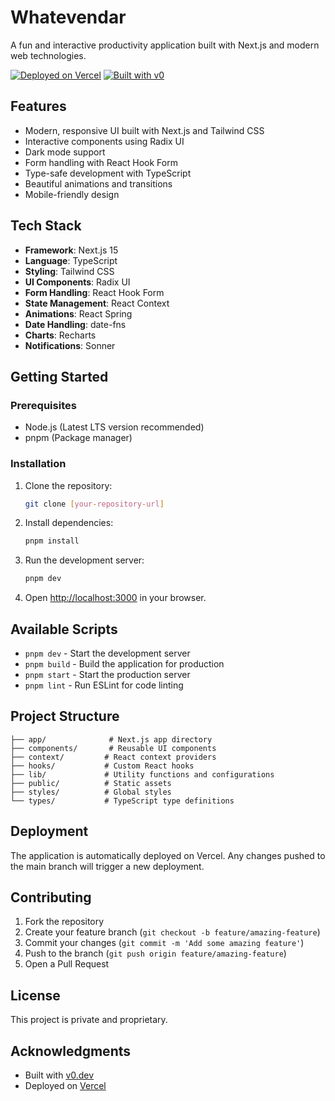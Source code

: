 # Whatevendar

A fun and interactive productivity application built with Next.js and modern web technologies.

[![Deployed on Vercel](https://img.shields.io/badge/Deployed%20on-Vercel-black?style=for-the-badge&logo=vercel)](https://vercel.com/daniel-rivas-projects/v0-silly-productivity-app)
[![Built with v0](https://img.shields.io/badge/Built%20with-v0.dev-black?style=for-the-badge)](https://v0.dev/chat/projects/iyYpNmYdZYs)

## Features

- Modern, responsive UI built with Next.js and Tailwind CSS
- Interactive components using Radix UI
- Dark mode support
- Form handling with React Hook Form
- Type-safe development with TypeScript
- Beautiful animations and transitions
- Mobile-friendly design

## Tech Stack

- **Framework**: Next.js 15
- **Language**: TypeScript
- **Styling**: Tailwind CSS
- **UI Components**: Radix UI
- **Form Handling**: React Hook Form
- **State Management**: React Context
- **Animations**: React Spring
- **Date Handling**: date-fns
- **Charts**: Recharts
- **Notifications**: Sonner

## Getting Started

### Prerequisites

- Node.js (Latest LTS version recommended)
- pnpm (Package manager)

### Installation

1. Clone the repository:
   ```bash
   git clone [your-repository-url]
   ```

2. Install dependencies:
   ```bash
   pnpm install
   ```

3. Run the development server:
   ```bash
   pnpm dev
   ```

4. Open [http://localhost:3000](http://localhost:3000) in your browser.

## Available Scripts

- `pnpm dev` - Start the development server
- `pnpm build` - Build the application for production
- `pnpm start` - Start the production server
- `pnpm lint` - Run ESLint for code linting

## Project Structure

```
├── app/              # Next.js app directory
├── components/       # Reusable UI components
├── context/         # React context providers
├── hooks/           # Custom React hooks
├── lib/             # Utility functions and configurations
├── public/          # Static assets
├── styles/          # Global styles
└── types/           # TypeScript type definitions
```

## Deployment

The application is automatically deployed on Vercel. Any changes pushed to the main branch will trigger a new deployment.

## Contributing

1. Fork the repository
2. Create your feature branch (`git checkout -b feature/amazing-feature`)
3. Commit your changes (`git commit -m 'Add some amazing feature'`)
4. Push to the branch (`git push origin feature/amazing-feature`)
5. Open a Pull Request

## License

This project is private and proprietary.

## Acknowledgments

- Built with [v0.dev](https://v0.dev)
- Deployed on [Vercel](https://vercel.com)

